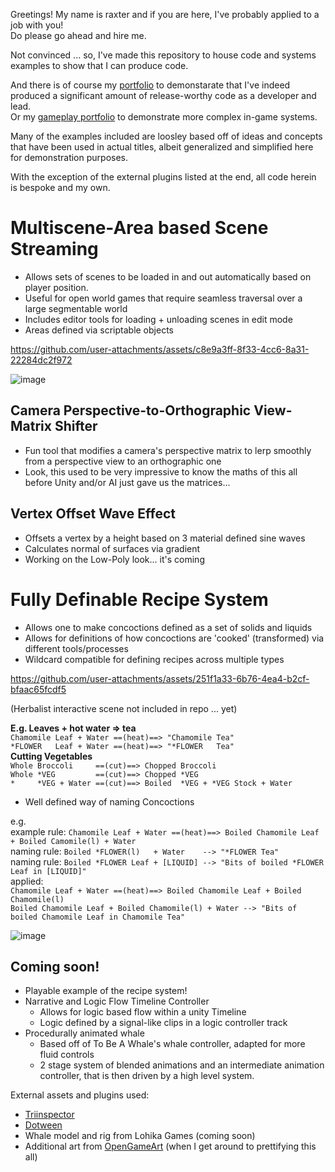 Greetings! My name is raxter and if you are here, I've probably applied to a job with you!\
Do please go ahead and hire me.

Not convinced ... so, I've made this repository to house code and systems examples to show that I can produce code.

And there is of course my [portfolio](https://raxterbaxter.com/portfolio/) to demonstarate that I've indeed produced a significant amount of release-worthy code as a developer and lead.\
Or my [gameplay portfolio](https://raxterbaxter.com/portfolio/gameplay/) to demonstrate more complex in-game systems.

Many of the examples included are loosley based off of ideas and concepts that have been used in actual titles, albeit generalized and simplified here for demonstration purposes. 

With the exception of the external plugins listed at the end, all code herein is bespoke and my own.

Multiscene-Area based Scene Streaming
===
  - Allows sets of scenes to be loaded in and out automatically based on player position. 
  - Useful for open world games that require seamless traversal over a large segmentable world
  - Includes editor tools for loading + unloading scenes in edit mode
  - Areas defined via scriptable objects

https://github.com/user-attachments/assets/c8e9a3ff-8f33-4cc6-8a31-22284dc2f972

![image](https://github.com/user-attachments/assets/c762084c-d1c1-4d2c-bbd7-1d37fdaa0240)


Camera Perspective-to-Orthographic View-Matrix Shifter
---
  - Fun tool that modifies a camera's perspective matrix to lerp smoothly from a perspective view to an orthographic one
  - Look, this used to be very impressive to know the maths of this all before Unity and/or AI just gave us the matrices...
    
Vertex Offset Wave Effect
---
  - Offsets a vertex by a height based on 3 material defined sine waves
  - Calculates normal of surfaces via gradient
  - Working on the Low-Poly look... it's coming 

Fully Definable Recipe System
===
  - Allows one to make concoctions defined as a set of solids and liquids
  - Allows for definitions of how concoctions are 'cooked' (transformed) via different tools/processes
  - Wildcard compatible for defining recipes across multiple types

https://github.com/user-attachments/assets/251f1a33-6b76-4ea4-b2cf-bfaac65fcdf5

(Herbalist interactive scene not included in repo ... yet)

**E.g. Leaves + hot water => tea**\
`Chamomile Leaf + Water ==(heat)==> "Chamomile Tea"`\
`*FLOWER   Leaf + Water ==(heat)==> "*FLOWER   Tea"`\
**Cutting Vegetables**\
`Whole Broccoli     ==(cut)==> Chopped Broccoli`\
`Whole *VEG         ==(cut)==> Chopped *VEG`\
`*     *VEG + Water ==(cut)==> Boiled  *VEG + *VEG Stock + Water`

- Well defined way of naming Concoctions

e.g.\
example rule: `Chamomile Leaf + Water ==(heat)==> Boiled Chamomile Leaf + Boiled Camomile(l) + Water`\
naming rule: `Boiled *FLOWER(l)   + Water    --> "*FLOWER Tea"`\
naming rule: `Boiled *FLOWER Leaf + [LIQUID] --> "Bits of boiled *FLOWER Leaf in [LIQUID]"`\
applied:\
`Chamomile Leaf + Water ==(heat)==> Boiled Chamomile Leaf + Boiled Chamomile(l)`\
`Boiled Chamomile Leaf + Boiled Chamomile(l) + Water --> "Bits of boiled Chamomile Leaf in Chamomile Tea"`
    
![image](https://github.com/user-attachments/assets/6f546412-05f1-4e56-ab6e-0fc52fc2f546)

Coming soon!
---
- Playable example of the recipe system!
- Narrative and Logic Flow Timeline Controller
  - Allows for logic based flow within a unity Timeline
  - Logic defined by a signal-like clips in a logic controller track
- Procedurally animated whale
  - Based off of To Be A Whale's whale controller, adapted for more fluid controls
  - 2 stage system of blended animations and an intermediate animation controller, that is then driven by a high level system.

External assets and plugins used:
 - [Triinspector](https://github.com/codewriter-packages/Tri-Inspector)
 - [Dotween](https://dotween.demigiant.com/)
 - Whale model and rig from Lohika Games (coming soon)
 - Additional art from [OpenGameArt](https://opengameart.org/) (when I get around to prettifying this all)

